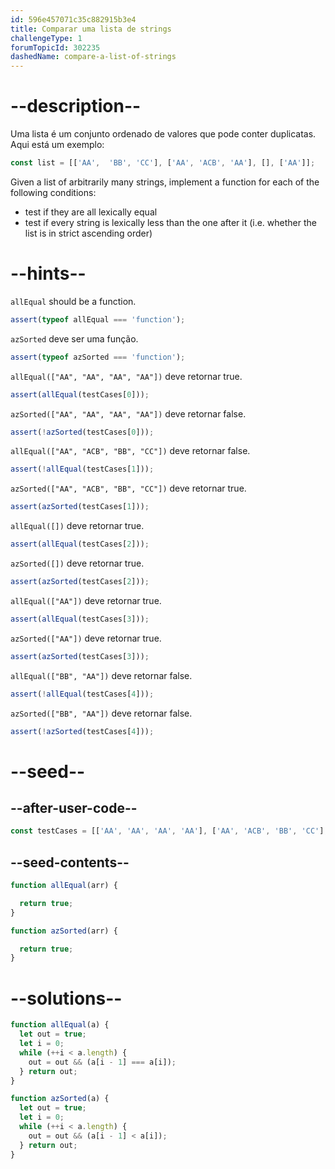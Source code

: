 ```yaml
---
id: 596e457071c35c882915b3e4
title: Comparar uma lista de strings
challengeType: 1
forumTopicId: 302235
dashedName: compare-a-list-of-strings
---
```


# --description--

Uma lista é um conjunto ordenado de valores que pode conter duplicatas. Aqui está um exemplo:

```js
const list = [['AA',  'BB', 'CC'], ['AA', 'ACB', 'AA'], [], ['AA']];
````

Given a list of arbitrarily many strings, implement a function for each of the following conditions:

<ul>
  <li>test if they are all lexically equal</li>
  <li>test if every string is lexically less than the one after it  (i.e. whether the list is in strict ascending order)</li>
</ul>

# --hints--

`allEqual` should be a function.

```js
assert(typeof allEqual === 'function');
```

`azSorted` deve ser uma função.

```js
assert(typeof azSorted === 'function');
```

`allEqual(["AA", "AA", "AA", "AA"])` deve retornar true.

```js
assert(allEqual(testCases[0]));
```

`azSorted(["AA", "AA", "AA", "AA"])` deve retornar false.

```js
assert(!azSorted(testCases[0]));
```

`allEqual(["AA", "ACB", "BB", "CC"])` deve retornar false.

```js
assert(!allEqual(testCases[1]));
```

`azSorted(["AA", "ACB", "BB", "CC"])` deve retornar true.

```js
assert(azSorted(testCases[1]));
```

`allEqual([])` deve retornar true.

```js
assert(allEqual(testCases[2]));
```

`azSorted([])` deve retornar true.

```js
assert(azSorted(testCases[2]));
```

`allEqual(["AA"])` deve retornar true.

```js
assert(allEqual(testCases[3]));
```

`azSorted(["AA"])` deve retornar true.

```js
assert(azSorted(testCases[3]));
```

`allEqual(["BB", "AA"])` deve retornar false.

```js
assert(!allEqual(testCases[4]));
```

`azSorted(["BB", "AA"])` deve retornar false.

```js
assert(!azSorted(testCases[4]));
```

# --seed--

## --after-user-code--

```js
const testCases = [['AA', 'AA', 'AA', 'AA'], ['AA', 'ACB', 'BB', 'CC'], [], ['AA'], ['BB', 'AA']];
```

## --seed-contents--

```js
function allEqual(arr) {

  return true;
}

function azSorted(arr) {

  return true;
}
```

# --solutions--

```js
function allEqual(a) {
  let out = true;
  let i = 0;
  while (++i < a.length) {
    out = out && (a[i - 1] === a[i]);
  } return out;
}

function azSorted(a) {
  let out = true;
  let i = 0;
  while (++i < a.length) {
    out = out && (a[i - 1] < a[i]);
  } return out;
}
```
